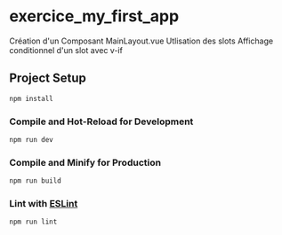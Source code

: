 # exercice_my_first_app

Création d'un Composant MainLayout.vue
Utlisation des slots
Affichage conditionnel d'un slot avec v-if

## Project Setup

```sh
npm install
```

### Compile and Hot-Reload for Development

```sh
npm run dev
```

### Compile and Minify for Production

```sh
npm run build
```

### Lint with [ESLint](https://eslint.org/)

```sh
npm run lint
```
